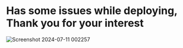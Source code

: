 # Has some issues while deploying, Thank you for your interest

![Screenshot 2024-07-11 002257](https://github.com/kartnagrale/3d-portfolio/assets/115936211/a811f24b-b2be-42fa-940f-fde73bfc36f1)
